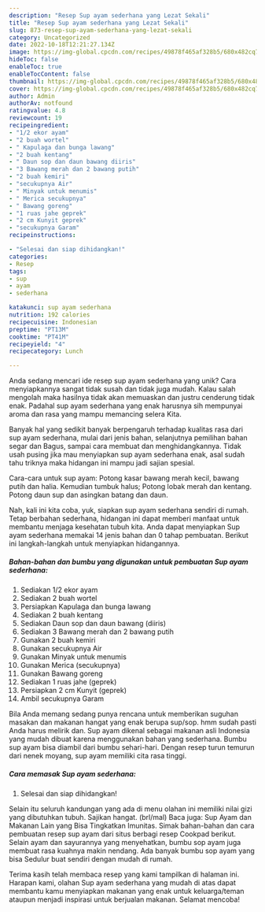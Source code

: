 ```yaml
---
description: "Resep Sup ayam sederhana yang Lezat Sekali"
title: "Resep Sup ayam sederhana yang Lezat Sekali"
slug: 873-resep-sup-ayam-sederhana-yang-lezat-sekali
category: Uncategorized
date: 2022-10-18T12:21:27.134Z
image: https://img-global.cpcdn.com/recipes/49878f465af328b5/680x482cq70/sup-ayam-sederhana-foto-resep-utama.jpg
hideToc: false
enableToc: true
enableTocContent: false
thumbnail: https://img-global.cpcdn.com/recipes/49878f465af328b5/680x482cq70/sup-ayam-sederhana-foto-resep-utama.jpg
cover: https://img-global.cpcdn.com/recipes/49878f465af328b5/680x482cq70/sup-ayam-sederhana-foto-resep-utama.jpg
author: Admin
authorAv: notfound
ratingvalue: 4.8
reviewcount: 19
recipeingredient:
- "1/2 ekor ayam"
- "2 buah wortel"
- " Kapulaga dan bunga lawang"
- "2 buah kentang"
- " Daun sop dan daun bawang diiris"
- "3 Bawang merah dan 2 bawang putih"
- "2 buah kemiri"
- "secukupnya Air"
- " Minyak untuk menumis"
- " Merica secukupnya"
- " Bawang goreng"
- "1 ruas jahe geprek"
- "2 cm Kunyit geprek"
- "secukupnya Garam"
recipeinstructions:

- "Selesai dan siap dihidangkan!"
categories:
- Resep
tags:
- sup
- ayam
- sederhana

katakunci: sup ayam sederhana 
nutrition: 192 calories
recipecuisine: Indonesian
preptime: "PT13M"
cooktime: "PT41M"
recipeyield: "4"
recipecategory: Lunch

---
```





Anda sedang mencari ide resep sup ayam sederhana yang unik? Cara menyiapkannya sangat tidak susah dan tidak juga mudah. Kalau salah mengolah maka hasilnya tidak akan memuaskan dan justru cenderung tidak enak. Padahal sup ayam sederhana yang enak harusnya sih mempunyai aroma dan rasa yang mampu memancing selera Kita.





Banyak hal yang sedikit banyak berpengaruh terhadap kualitas rasa dari sup ayam sederhana, mulai dari jenis bahan, selanjutnya pemilihan bahan segar dan Bagus, sampai cara membuat dan menghidangkannya. Tidak usah pusing jika mau menyiapkan sup ayam sederhana enak,      asal sudah tahu triknya maka hidangan ini mampu jadi sajian spesial.














Cara-cara untuk sup ayam: Potong kasar bawang merah kecil, bawang putih dan halia. Kemudian tumbuk halus; Potong lobak merah dan kentang. Potong daun sup dan asingkan batang dan daun.






Nah, kali ini kita coba, yuk, siapkan sup ayam sederhana sendiri di rumah. Tetap berbahan sederhana, hidangan ini dapat memberi manfaat untuk membantu menjaga kesehatan tubuh kita. Anda dapat menyiapkan Sup ayam sederhana memakai 14 jenis bahan dan 0 tahap pembuatan. Berikut ini langkah-langkah untuk menyiapkan hidangannya.

<!--inarticleads1-->

##### Bahan-bahan dan bumbu yang digunakan untuk pembuatan Sup ayam sederhana:

1. Sediakan 1/2 ekor ayam
1. Sediakan 2 buah wortel
1. Persiapkan  Kapulaga dan bunga lawang
1. Sediakan 2 buah kentang
1. Sediakan  Daun sop dan daun bawang (diiris)
1. Sediakan 3 Bawang merah dan 2 bawang putih
1. Gunakan 2 buah kemiri
1. Gunakan secukupnya Air
1. Gunakan  Minyak untuk menumis
1. Gunakan  Merica (secukupnya)
1. Gunakan  Bawang goreng
1. Sediakan 1 ruas jahe (geprek)
1. Persiapkan 2 cm Kunyit (geprek)
1. Ambil secukupnya Garam


Bila Anda memang sedang punya rencana untuk memberikan suguhan masakan dan makanan hangat yang enak berupa sup/sop. hmm sudah pasti Anda harus melirik dan. Sup ayam dikenal sebagai makanan asli Indonesia yang mudah dibuat karena menggunakan bahan yang sederhana. Bumbu sup ayam bisa diambil dari bumbu sehari-hari. Dengan resep turun temurun dari nenek moyang, sup ayam memiliki cita rasa tinggi. 

<!--inarticleads2-->

##### Cara memasak Sup ayam sederhana:


1. Selesai dan siap dihidangkan!

Selain itu seluruh kandungan yang ada di menu olahan ini memiliki nilai gizi yang dibutuhkan tubuh. Sajikan hangat. (brl/mal) Baca juga: Sup Ayam dan Makanan Lain yang Bisa Tingkatkan Imunitas. Simak bahan-bahan dan cara pembuatan resep sup ayam dari situs berbagi resep Cookpad berikut. Selain ayam dan sayurannya yang menyehatkan, bumbu sop ayam juga membuat rasa kuahnya makin nendang. Ada banyak bumbu sop ayam yang bisa Sedulur buat sendiri dengan mudah di rumah. 

Terima kasih telah membaca resep yang kami tampilkan di halaman ini. Harapan kami, olahan Sup ayam sederhana yang mudah di atas dapat membantu kamu menyiapkan makanan yang enak untuk keluarga/teman ataupun menjadi inspirasi untuk berjualan makanan. Selamat mencoba!
